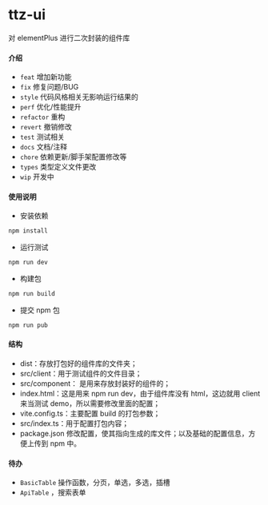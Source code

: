 # ttz-ui

对 elementPlus 进行二次封装的组件库

#### 介绍

- `feat` 增加新功能
- `fix` 修复问题/BUG
- `style` 代码风格相关无影响运行结果的
- `perf` 优化/性能提升
- `refactor` 重构
- `revert` 撤销修改
- `test` 测试相关
- `docs` 文档/注释
- `chore` 依赖更新/脚手架配置修改等
- `types` 类型定义文件更改
- `wip` 开发中

#### 使用说明

- 安装依赖

```bash
npm install
```

- 运行测试

```bash
npm run dev
```

- 构建包

```bash
npm run build
```

- 提交 npm 包

```bash
npm run pub
```

#### 结构

- dist：存放打包好的组件库的文件夹；
- src/client：用于测试组件的文件目录；
- src/component： 是用来存放封装好的组件的；
- index.html：这是用来 npm run dev，由于组件库没有 html，这边就用 client 来当测试 demo，所以需要修改里面的配置；
- vite.config.ts：主要配置 build 的打包参数；
- src/index.ts：用于配置打包内容；
- package.json 修改配置，使其指向生成的库文件；以及基础的配置信息，方便上传到 npm 中。

#### 待办
- `BasicTable` 操作函数，分页，单选，多选，插槽
- `ApiTable` ，搜索表单
